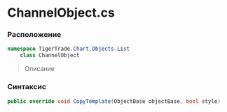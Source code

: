 
# ChannelObject.cs
### Расположение
```csharp
namespace TigerTrade.Chart.Objects.List  
    class ChannelObject
```

> Описание

### Синтаксис
```csharp
public override void CopyTemplate(ObjectBase objectBase, bool style)
```
